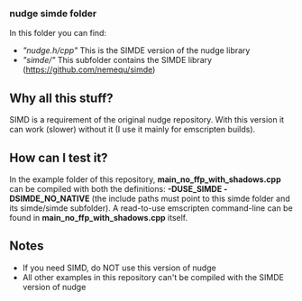 ### nudge simde folder

In this folder you can find:

- *"nudge.h/cpp"* This is the SIMDE version of the nudge library
- *"simde/"* This subfolder contains the SIMDE library (https://github.com/nemequ/simde) 

## Why all this stuff?

SIMD is a requirement of the original nudge repository.
With this version it can work (slower) without it (I use it mainly for emscripten builds).

## How can I test it?

In the example folder of this repository, **main_no_ffp_with_shadows.cpp** can be compiled with both the definitions: **-DUSE_SIMDE -DSIMDE_NO_NATIVE** (the include paths must point to this simde folder and its simde/simde subfolder).
A read-to-use emscripten command-line can be found in **main_no_ffp_with_shadows.cpp** itself.

## Notes

- If you need SIMD, do NOT use this version of nudge
- All other examples in this repository can't be compiled with the SIMDE version of nudge

